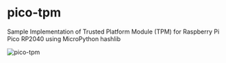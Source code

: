 # pico-tpm
Sample Implementation of Trusted Platform Module (TPM) for Raspberry Pi Pico RP2040 using MicroPython hashlib

![pico-tpm](https://github.com/TheMindVirus/pico-tpm/pico-tpm.png)